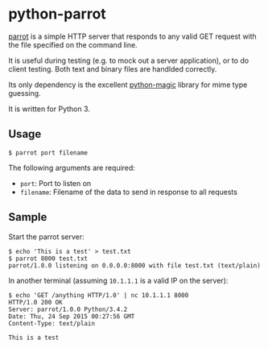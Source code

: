 # python-parrot

[parrot](https://www.youtu.be/npjOSLCR2hE) is a simple HTTP server that responds to any valid GET
request with the file specified on the command line.

It is useful during testing (e.g. to mock out a server application),
or to do client testing. Both text and binary files are handlded correctly.

Its only dependency is the excellent [python-magic](https://github.com/ahupp/python-magic) library
for mime type guessing.

It is written for Python 3.

## Usage

```
$ parrot port filename
```

The following arguments are required:

* `port`: Port to listen on
* `filename`: Filename of the data to send in response to all requests


## Sample

Start the parrot server:

```
$ echo 'This is a test' > test.txt
$ parrot 8000 test.txt
parrot/1.0.0 listening on 0.0.0.0:8000 with file test.txt (text/plain)
```

In another terminal (assuming `10.1.1.1` is a valid IP on the server):

```
$ echo 'GET /anything HTTP/1.0' | nc 10.1.1.1 8000
HTTP/1.0 200 OK
Server: parrot/1.0.0 Python/3.4.2
Date: Thu, 24 Sep 2015 00:27:56 GMT
Content-Type: text/plain

This is a test
```
